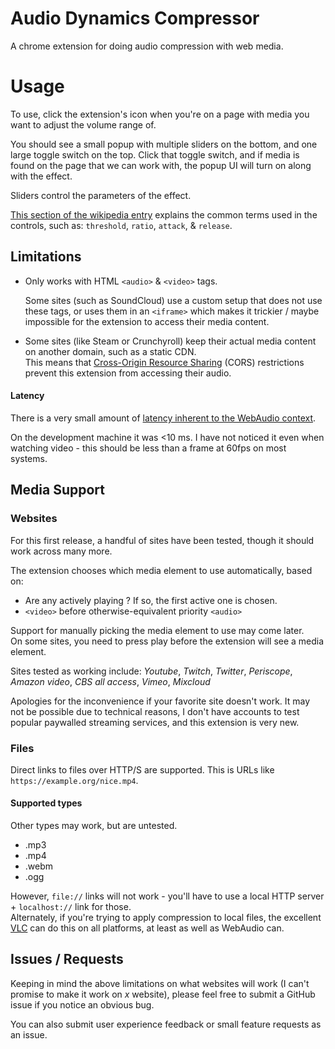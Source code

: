 # Audio Dynamics Compressor
A chrome extension for doing audio compression with web media.

# Usage
To use, click the extension's icon when you're on a page with media you want to adjust the volume range of.

You should see a small popup with multiple sliders on the bottom, and one large toggle switch on the top.
Click that toggle switch, and if media is found on the page that we can work with, the popup UI will turn on along with the effect.

Sliders control the parameters of the effect.

[This section of the wikipedia entry](https://en.wikipedia.org/wiki/Dynamic_range_compression#Controls_and_features) explains the common terms used in the controls, such as: `threshold`, `ratio`, `attack`, & `release`.


## Limitations

* Only works with HTML `<audio>` & `<video>` tags. 
  
  Some sites (such as SoundCloud) use a custom setup that does not use these tags, or uses them in an `<iframe>` which makes it trickier / maybe impossible for the extension to access their media content.

* Some sites (like Steam or Crunchyroll) keep their actual media content on another domain, such as a static CDN.  
This means that [Cross-Origin Resource Sharing](https://en.wikipedia.org/wiki/Cross-origin_resource_sharing) (CORS) restrictions prevent this extension from accessing their audio.


#### Latency

There is a very small amount of [latency inherent to the WebAudio context](https://developer.mozilla.org/en-US/docs/Web/API/AudioContext/outputLatency). 

On the development machine it was <10 ms.  I have not noticed it even when watching video - this should be less than a frame at 60fps on most systems.

## Media Support

### Websites
For this first release, a handful of sites have been tested, though it should work across many more. 

The extension chooses which media element to use automatically, based on:
* Are any actively playing ?  If so, the first active one is chosen.  
* `<video>` before otherwise-equivalent priority `<audio>`
  
Support for manually picking the media element to use may come later.  
On some sites, you need to press play before the extension will see a media element.

Sites tested as working include:
_Youtube_, _Twitch_, _Twitter_, _Periscope_, _Amazon video_, _CBS all access_, _Vimeo_, _Mixcloud_

Apologies for the inconvenience if your favorite site doesn't work. 
It may not be possible due to technical reasons, I don't have accounts to test popular paywalled streaming services, and this extension is very new. 

### Files

Direct links to files over HTTP/S are supported.  This is URLs like `https://example.org/nice.mp4`.
#### Supported types
Other types may work, but are untested.
* .mp3
* .mp4
* .webm
* .ogg

However, `file://` links will not work - you'll have to use a local HTTP server + `localhost://` link for those.  
Alternately, if you're trying to apply compression to local files, the excellent [VLC](https://www.videolan.org/vlc/index.html) can do this on all platforms, at least as well as WebAudio can.


## Issues / Requests

Keeping in mind the above limitations on what websites will work (I can't promise to make it work on _x_ website), please feel free to submit a GitHub issue if you notice an obvious bug.  


You can also submit user experience feedback or small feature requests as an issue.

